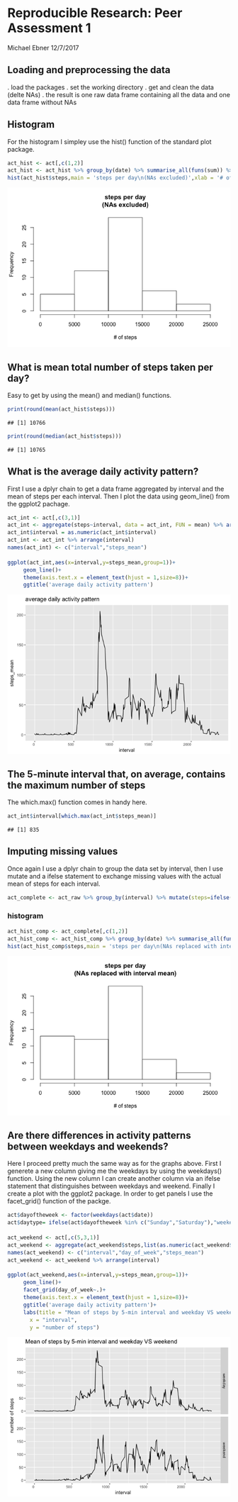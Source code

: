 Reproducible Research: Peer Assessment 1
================
Michael Ebner
12/7/2017

Loading and preprocessing the data
----------------------------------

. load the packages . set the working directory . get and clean the data (delte NAs) . the result is one raw data frame containing all the data and one data frame without NAs

Histogram
---------

For the histogram I simpley use the hist() function of the standard plot package.

``` r
act_hist <- act[,c(1,2)]
act_hist <- act_hist %>% group_by(date) %>% summarise_all(funs(sum)) %>% arrange(as.Date(date))
hist(act_hist$steps,main = 'steps per day\n(NAs excluded)',xlab = '# of steps')
```

![](PA1_michaeEbner_files/figure-markdown_github-ascii_identifiers/unnamed-chunk-1-1.png)

What is mean total number of steps taken per day?
-------------------------------------------------

Easy to get by using the mean() and median() functions.

``` r
print(round(mean(act_hist$steps)))
```

    ## [1] 10766

``` r
print(round(median(act_hist$steps)))
```

    ## [1] 10765

What is the average daily activity pattern?
-------------------------------------------

First I use a dplyr chain to get a data frame aggregated by interval and the mean of steps per each interval. Then I plot the data using geom\_line() from the ggplot2 pachage.

``` r
act_int <- act[,c(3,1)]
act_int <- aggregate(steps~interval, data = act_int, FUN = mean) %>% arrange(interval)
act_int$interval = as.numeric(act_int$interval)
act_int <- act_int %>% arrange(interval)
names(act_int) <- c("interval","steps_mean")

ggplot(act_int,aes(x=interval,y=steps_mean,group=1))+
     geom_line()+
     theme(axis.text.x = element_text(hjust = 1,size=8))+
     ggtitle('average daily activity pattern')
```

![](PA1_michaeEbner_files/figure-markdown_github-ascii_identifiers/unnamed-chunk-3-1.png)

The 5-minute interval that, on average, contains the maximum number of steps
----------------------------------------------------------------------------

The which.max() function comes in handy here.

``` r
act_int$interval[which.max(act_int$steps_mean)]
```

    ## [1] 835

Imputing missing values
-----------------------

Once again I use a dplyr chain to group the data set by interval, then I use mutate and a ifelse statement to exchange missing values with the actual mean of steps for each interval.

``` r
act_complete <- act_raw %>% group_by(interval) %>% mutate(steps=ifelse(is.na(steps),median(steps,na.rm=TRUE),steps))
```

### histogram

``` r
act_hist_comp <- act_complete[,c(1,2)]
act_hist_comp <- act_hist_comp %>% group_by(date) %>% summarise_all(funs(sum)) %>% arrange(as.Date(date))
hist(act_hist_comp$steps,main = 'steps per day\n(NAs replaced with interval mean)',xlab = '# of steps')
```

![](PA1_michaeEbner_files/figure-markdown_github-ascii_identifiers/unnamed-chunk-6-1.png)

Are there differences in activity patterns between weekdays and weekends?
-------------------------------------------------------------------------

Here I proceed pretty much the same way as for the graphs above. First I generete a new column giving me the weekdays by using the weekdays() function. Using the new column I can create another column via an ifelse statement that distinguishes between weekdays and weekend. Finally I create a plot with the ggplot2 package. In order to get panels I use the facet\_grid() function of the packge.

``` r
act$dayoftheweek <- factor(weekdays(act$date))
act$daytype= ifelse(act$dayoftheweek %in% c("Sunday","Saturday"),"weekend","weekday")

act_weekend <- act[,c(5,3,1)]
act_weekend <- aggregate(act_weekend$steps,list(as.numeric(act_weekend$interval),act_weekend$daytype),FUN="mean")
names(act_weekend) <- c("interval","day_of_week","steps_mean")
act_weekend <- act_weekend %>% arrange(interval)

ggplot(act_weekend,aes(x=interval,y=steps_mean,group=1))+
     geom_line()+
     facet_grid(day_of_week~.)+
     theme(axis.text.x = element_text(hjust = 1,size=8))+
     ggtitle('average daily activity pattern')+
     labs(title = "Mean of steps by 5-min interval and weekday VS weekend",
       x = "interval",
       y = "number of steps")
```

![](PA1_michaeEbner_files/figure-markdown_github-ascii_identifiers/unnamed-chunk-7-1.png)

